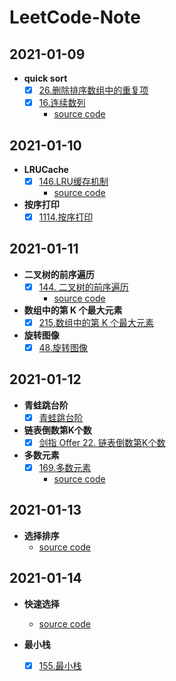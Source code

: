 # LeetCode-Note

## 2021-01-09
- **quick sort**
   - [x] [26.删除排序数组中的重复项](https://leetcode-cn.com/problems/remove-duplicates-from-sorted-array/)
   - [x] [16.连续数列](https://leetcode-cn.com/problems/contiguous-sequence-lcci/submissions/)
     - [source code](2021-01-09/quick_sort.py)

## 2021-01-10
- **LRUCache**
   - [x] [146.LRU缓存机制](https://leetcode-cn.com/problems/lru-cache-lcci/submissions/)
     - [source code](2021-01-10/LRUCache.py)

- **按序打印**
   - [x] [1114.按序打印](https://leetcode-cn.com/problems/print-in-order/submissions/)

## 2021-01-11
- **二叉树的前序遍历**
   - [x] [144. 二叉树的前序遍历](https://leetcode-cn.com/problems/binary-tree-preorder-traversal/)
     - [source code](2021-01-11/preorder.py)

- **数组中的第 K 个最大元素**
   - [x] [215.数组中的第 K 个最大元素](https://leetcode-cn.com/problems/kth-largest-element-in-an-array/)

- **旋转图像**
   - [x] [48.旋转图像](https://leetcode-cn.com/problems/rotate-image/submissions/)

## 2021-01-12
- **青蛙跳台阶**
   - [x] [青蛙跳台阶](https://leetcode-cn.com/problems/qing-wa-tiao-tai-jie-wen-ti-lcof/)

- **链表倒数第K个数**
   - [x] [剑指 Offer 22. 链表倒数第K个数](https://leetcode-cn.com/problems/lian-biao-zhong-dao-shu-di-kge-jie-dian-lcof/submissions/)

- **多数元素**
   - [x] [169.多数元素](https://leetcode-cn.com/problems/majority-element/solution/duo-shu-yuan-su-by-leetcode-solution/)
      - [source code](2021-01-12/moore.py)

## 2021-01-13
- **选择排序**
   - [source code](2021-01-13/selectionSort.py)    

## 2021-01-14
- **快速选择**
   - [source code](2021-01-14/quickSelect.py)

- **最小栈**
   - [x] [155.最小栈](https://leetcode-cn.com/problems/min-stack/)

